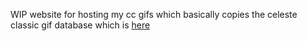 WIP website for hosting my cc gifs which basically copies the celeste classic gif database which is [here](https://github.com/CelesteClassic/gifs)